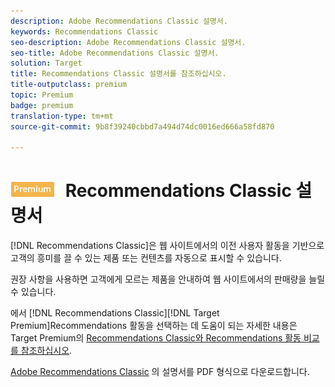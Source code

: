 ```yaml
---
description: Adobe Recommendations Classic 설명서.
keywords: Recommendations Classic
seo-description: Adobe Recommendations Classic 설명서.
seo-title: Adobe Recommendations Classic 설명서.
solution: Target
title: Recommendations Classic 설명서를 참조하십시오.
title-outputclass: premium
topic: Premium
badge: premium
translation-type: tm+mt
source-git-commit: 9b8f39240cbbd7a494d74dc0016ed666a58fd870

---
```



# ![PREMIUM](/help/assets/premium.png) Recommendations Classic 설명서

[!DNL Recommendations Classic]은 웹 사이트에서의 이전 사용자 활동을 기반으로 고객의 흥미를 끌 수 있는 제품 또는 컨텐츠를 자동으로 표시할 수 있습니다. 

권장 사항을 사용하면 고객에게 모르는 제품을 안내하여 웹 사이트에서의 판매량을 늘릴 수 있습니다.

에서 [!DNL Recommendations Classic][!DNL Target Premium]Recommendations 활동을 선택하는 데 도움이 되는 자세한 내용은 Target Premium의 [Recommendations Classic와 Recommendations 활동 비교를 참조하십시오](/help/c-recommendations/c-recommendations-faq/recommendations-classic-versus-recommendations-activities-target-premium.md).

[Adobe Recommendations Classic](/help/assets/adobe-recommendations-classic.pdf) 의 설명서를 PDF 형식으로 다운로드합니다.